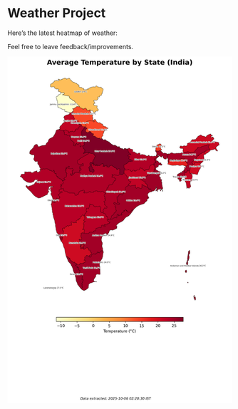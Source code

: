 # Weather Project

Here’s the latest heatmap of weather:

Feel free to leave feedback/improvements.

![India Heatmap](docs/assets/india_heatmap.png?v=E2DA19)

